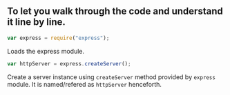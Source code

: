 
To let you walk through the code and understand it line by line.
----------------------------------------------------------------

```js
var express = require("express");
```
Loads the express module. 


```js
var httpServer = express.createServer();
```
Create a server instance using ```createServer``` method provided by ```express``` module. It is named/refered as ```httpServer``` henceforth. 

